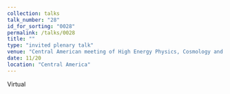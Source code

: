 ```yaml
---
collection: talks
talk_number: "28"
id_for_sorting: "0028"
permalink: /talks/0028
title: "" 
type: "invited plenary talk"
venue: "Central American meeting of High Energy Physics, Cosmology and High Energy Astrophysics"
date: 11/20
location: "Central America"
---
```


Virtual
